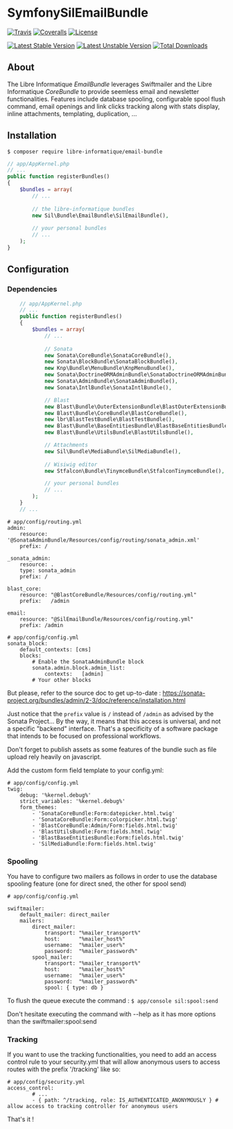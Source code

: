 # SymfonySilEmailBundle

[![Travis](https://img.shields.io/travis/libre-informatique/EmailBundle.svg?style=flat-square)][travis]
[![Coveralls](https://img.shields.io/coveralls/libre-informatique/EmailBundle.svg?style=flat-square)][coveralls]
[![License](https://img.shields.io/github/license/libre-informatique/EmailBundle.svg?style=flat-square)][license]

[![Latest Stable Version](https://poser.pugx.org/libre-informatique/email-bundle/v/stable)](https://packagist.org/packages/libre-informatique/email-bundle)
[![Latest Unstable Version](https://poser.pugx.org/libre-informatique/email-bundle/v/unstable)](https://packagist.org/packages/libre-informatique/email-bundle)
[![Total Downloads](https://poser.pugx.org/libre-informatique/email-bundle/downloads)](https://packagist.org/packages/libre-informatique/email-bundle)


## About

 The Libre Informatique *EmailBundle* leverages Swiftmailer and the Libre Informatique *CoreBundle* to provide seemless email and newsletter functionalities.
 Features include database spooling, configurable spool flush command, email openings and link clicks tracking along with stats display, inline attachments, templating, duplication, ... 

## Installation

``` $ composer require libre-informatique/email-bundle ```

```php
// app/AppKernel.php
// ...
public function registerBundles()
{
    $bundles = array(
        // ...
            
        // the libre-informatique bundles
        new Sil\Bundle\EmailBundle\SilEmailBundle(),
            
        // your personal bundles
        // ...
    );
}
```

## Configuration

### Dependencies

```php
    // app/AppKernel.php
    // ...
    public function registerBundles()
    {
        $bundles = array(
            // ...
            
            // Sonata
            new Sonata\CoreBundle\SonataCoreBundle(),
            new Sonata\BlockBundle\SonataBlockBundle(),
            new Knp\Bundle\MenuBundle\KnpMenuBundle(),
            new Sonata\DoctrineORMAdminBundle\SonataDoctrineORMAdminBundle(),
            new Sonata\AdminBundle\SonataAdminBundle(),
            new Sonata\IntlBundle\SonataIntlBundle(),

            // Blast
            new Blast\Bundle\OuterExtensionBundle\BlastOuterExtensionBundle(),
            new Blast\Bundle\CoreBundle\BlastCoreBundle(),
            new lbr\BlastTestBundle\BlastTestBundle(),
            new Blast\Bundle\BaseEntitiesBundle\BlastBaseEntitiesBundle(),
            new Blast\Bundle\UtilsBundle\BlastUtilsBundle(),

            // Attachments
            new Sil\Bundle\MediaBundle\SilMediaBundle(), 
          
            // Wisiwig editor
            new Stfalcon\Bundle\TinymceBundle\StfalconTinymceBundle(),

            // your personal bundles
            // ...
        );
    }
    // ...
```

```
# app/config/routing.yml
admin:
    resource: '@SonataAdminBundle/Resources/config/routing/sonata_admin.xml'
    prefix: /
  
_sonata_admin:
    resource: .
    type: sonata_admin
    prefix: /

blast_core:
    resource: "@BlastCoreBundle/Resources/config/routing.yml" 
    prefix:   /admin

email:
    resource: "@SilEmailBundle/Resources/config/routing.yml"
    prefix: /admin
```

```
# app/config/config.yml
sonata_block:
    default_contexts: [cms]
    blocks:
        # Enable the SonataAdminBundle block
        sonata.admin.block.admin_list:
            contexts:   [admin]
        # Your other blocks
```

But please, refer to the source doc to get up-to-date :
https://sonata-project.org/bundles/admin/2-3/doc/reference/installation.html

Just notice that the ```prefix``` value is ```/``` instead of ```/admin``` as advised by the Sonata Project... By the way, it means that this access is universal, and not a specific "backend" interface. That's a specificity of a software package that intends to be focused on professional workflows.

Don't forget to publish assets as some features of the bundle such as file upload rely heavily on javascript.

Add the custom form field template to your config.yml:

```
# app/config/config.yml
twig:
    debug: '%kernel.debug%'
    strict_variables: '%kernel.debug%'
    form_themes:
        - 'SonataCoreBundle:Form:datepicker.html.twig'
        - 'SonataCoreBundle:Form:colorpicker.html.twig'
        - 'BlastCoreBundle:Admin/Form:fields.html.twig'
        - 'BlastUtilsBundle:Form:fields.html.twig'
        - 'BlastBaseEntitiesBundle:Form:fields.html.twig'
        - 'SilMediaBundle:Form:fields.html.twig'
```

### Spooling

You have to configure two mailers as follows in order to use the database spooling feature (one for direct sned, the other for spool send)

```
# app/config/config.yml

swiftmailer:
    default_mailer: direct_mailer
    mailers:
        direct_mailer:
            transport: "%mailer_transport%"
            host:      "%mailer_host%"
            username:  "%mailer_user%"
            password:  "%mailer_password%"
        spool_mailer:
            transport: "%mailer_transport%"
            host:      "%mailer_host%"
            username:  "%mailer_user%"
            password:  "%mailer_password%"
            spool: { type: db }
```
To flush the queue execute the command :
```$ app/console sil:spool:send```

Don't hesitate executing the command with --help as it has more options than the swiftmailer:spool:send

### Tracking

If you want to use the tracking functionalities, you need to add an access control rule to your security.yml that will allow anonymous users to access routes with the prefix '/tracking' like so:

```
# app/config/security.yml
access_control:
        # ...
        - { path: ^/tracking, role: IS_AUTHENTICATED_ANONYMOUSLY } # allow access to tracking controller for anonymous users
```

That's it !


[travis]: https://travis-ci.org/libre-informatique/EmailBundle
[coveralls]: https://coveralls.io/github/libre-informatique/EmailBundle?branch=master
[license]: ./LICENCE.md

